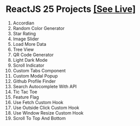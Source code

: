 # ReactJS 25 Projects [[See Live]](https://jimi-chhatrala.github.io/reactjs-25-projects/)

1. Accordian
2. Random Color Generator
3. Star Rating
4. Image Slider
5. Load More Data
6. Tree View
7. QR Code Generator
8. Light Dark Mode
9. Scroll Indicator
10. Custom Tabs Component
11. Custom Modal Popup
12. Github Profile Finder
13. Search Autocomplete With API
14. Tic Tac Toe
15. Feature Flag
16. Use Fetch Custom Hook
17. Use Outside Click Custom Hook
18. Use Window Resize Custom Hook
19. Scroll To Top And Bottom

#
